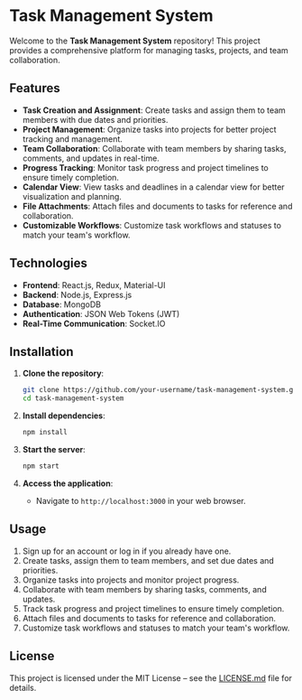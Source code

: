 # Task Management System

Welcome to the **Task Management System** repository! This project provides a comprehensive platform for managing tasks, projects, and team collaboration.

## Features

- **Task Creation and Assignment**: Create tasks and assign them to team members with due dates and priorities.
- **Project Management**: Organize tasks into projects for better project tracking and management.
- **Team Collaboration**: Collaborate with team members by sharing tasks, comments, and updates in real-time.
- **Progress Tracking**: Monitor task progress and project timelines to ensure timely completion.
- **Calendar View**: View tasks and deadlines in a calendar view for better visualization and planning.
- **File Attachments**: Attach files and documents to tasks for reference and collaboration.
- **Customizable Workflows**: Customize task workflows and statuses to match your team's workflow.

## Technologies

- **Frontend**: React.js, Redux, Material-UI
- **Backend**: Node.js, Express.js
- **Database**: MongoDB
- **Authentication**: JSON Web Tokens (JWT)
- **Real-Time Communication**: Socket.IO

## Installation

1. **Clone the repository**:
   ```bash
   git clone https://github.com/your-username/task-management-system.git
   cd task-management-system
   ```

2. **Install dependencies**:
   ```bash
   npm install
   ```

3. **Start the server**:
   ```bash
   npm start
   ```

4. **Access the application**:
   - Navigate to `http://localhost:3000` in your web browser.

## Usage

1. Sign up for an account or log in if you already have one.
2. Create tasks, assign them to team members, and set due dates and priorities.
3. Organize tasks into projects and monitor project progress.
4. Collaborate with team members by sharing tasks, comments, and updates.
5. Track task progress and project timelines to ensure timely completion.
6. Attach files and documents to tasks for reference and collaboration.
7. Customize task workflows and statuses to match your team's workflow.

## License

This project is licensed under the MIT License – see the [LICENSE.md](LICENSE.md) file for details.
